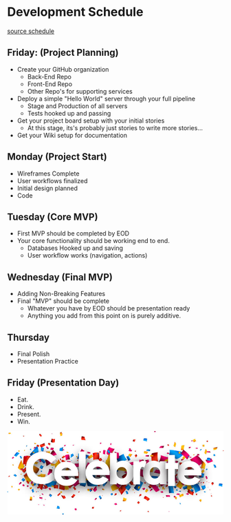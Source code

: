 # Development Schedule

[source schedule](https://github.com/codefellows/seattle-code-javascript-401d44/tree/main/class-20)

## Friday: (Project Planning)

- Create your GitHub organization
  - Back-End Repo
  - Front-End Repo
  - Other Repo's for supporting services
- Deploy a simple "Hello World" server through your full pipeline
  - Stage and Production of all servers
  - Tests hooked up and passing
- Get your project board setup with your initial stories
  - At this stage, its's probably just stories to write more stories...
- Get your Wiki setup for documentation

## Monday (Project Start)

- Wireframes Complete
- User workflows finalized
- Initial design planned
- Code

## Tuesday (Core MVP)

- First MVP should be completed by EOD
- Your core functionality should be working end to end.
  - Databases Hooked up and saving
  - User workflow works (navigation, actions)

## Wednesday (Final MVP)

- Adding Non-Breaking Features
- Final "MVP" should be complete
  - Whatever you have by EOD should be presentation ready
  - Anything you add from this point on is purely additive.

## Thursday

- Final Polish
- Presentation Practice

## Friday (Presentation Day)

- Eat.
- Drink.
- Present.
- Win.

![celebrate](./images/celebrate.jpg)
